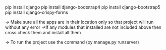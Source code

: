 pip install django
pip install django-bootstrap4
pip install django-bootstrap5
pip install django-crispy-forms


-> Make sure all the apps are in their location only so that project will run without any error
->If any modules that installed are not included above then cross check them and install all them


-> To run the project use the command  (py manage.py runserver)

